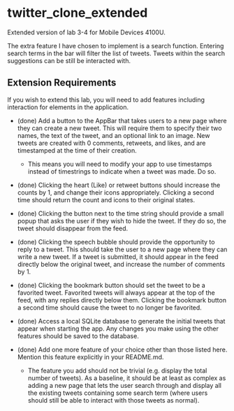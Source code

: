 # twitter_clone_extended

Extended version of lab 3-4 for Mobile Devices 4100U.

The extra feature I have chosen to implement is a search function.
Entering search terms in the bar will filter the list
of tweets. Tweets within the search suggestions
can be still be interacted with.

## Extension Requirements
If you wish to extend this lab, you will need to add features including interaction for elements in the application.

- (done) Add a button to the AppBar that takes users to a new page where they can create a new tweet. This will require them to specify their two names, the text of the tweet, and an optional link to an image. New tweets are created with 0 comments, retweets, and likes, and are timestamped at the time of their creation.

    - This means you will need to modify your app to use timestamps instead of timestrings to indicate when a tweet was made. Do so.

- (done) Clicking the heart (Like) or retweet buttons should increase the counts by 1, and change their icons appropriately. Clicking a second time should return the count and icons to their original states.

- (done) Clicking the button next to the time string should provide a small popup that asks the user if they wish to hide the tweet. If they do so, the tweet should disappear from the feed.

- (done) Clicking the speech bubble should provide the opportunity to reply to a tweet. This should take the user to a new page where they can write a new tweet. If a tweet is submitted, it should appear in the feed directly below the original tweet, and increase the number of comments by 1.

- (done) Clicking the bookmark button should set the tweet to be a favorited tweet. Favorited tweets will always appear at the top of the feed, with any replies directly below them. Clicking the bookmark button a second time should cause the tweet to no longer be favorited.

- (done) Access a local SQLite database to generate the initial tweets that appear when starting the app. Any changes you make using the other features should be saved to the database.

- (done) Add one more feature of your choice other than those listed here. Mention this feature explicitly in your README.md.

    - The feature you add should not be trivial (e.g. display the total number of tweets). As a baseline, it should be at least as complex as adding a new page that lets the user search through and display all the existing tweets containing some search term (where users should still be able to interact with those tweets as normal). 
